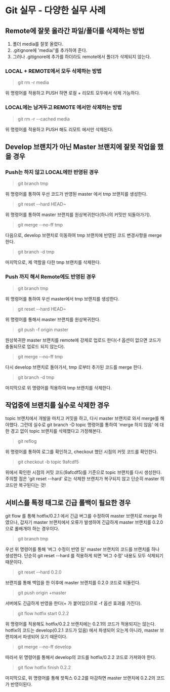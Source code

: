 # Git 실무 - 다양한 실무 사례

## Remote에 잘못 올라간 파일/폴더를 삭제하는 방법

1. 폴더 media를 잘못 올렸다.
2. .gitignore에 'media/'를 추가하여 준다.
3. 그러나 .gitignore에 추가를 하더라도 remote에서 폴더가 삭제되지 않는다.

### LOCAL + REMOTE에서 모두 삭제하는 방법

> git rm -r media

위 명령어를 적용하고 PUSH 하면 로컬 + 리모트 모두에서 삭제 가능하다.

### LOCAL에는 남겨두고 REMOTE 에서만 삭제하는 방법

> git rm -r --cached media

위 명령어를 적용하고 PUSH 해도 리모트 에서만 삭제된다.

## Develop 브랜치가 아닌 Master 브랜치에 잘못 작업을 했을 경우

### Push는 하지 않고 LOCAL에만 반영된 경우

> git branch tmp

위 명령어를 통하여 우선 코드가 반영된 master 에서 tmp 브랜치를 생성한다.

> git reset --hard HEAD~

위 명령어를 통하여 master 브랜치를 원상복귀한다(하나의 커밋만 되돌아가기).

> git merge --no-ff tmp

다음으로, develop 브랜치로 이동하여 tmp 브랜치에 반영된 코드 변경사항을 merge 한다.

> git branch -d tmp

마지막으로, 제 역할을 다한 tmp 브랜치를 삭제한다.

### Push 까지 해서 Remote에도 반영된 경우

> git branch tmp

위 명령어를 통하여 우선 master에서 tmp 브랜치를 생성한다.

> git reset --hard HEAD~

위 명령어를 통해서 master 브랜치를 원상복귀한다.

> git push -f origin master

원상복귀한 master 브랜치를 remote에 강제로 업로드 한다(-f 옵션이 없으면 코드가 충돌되므로 업로드 되지 않는다).

> git merge --no-ff tmp

다시 develop 브랜치로 돌아가서, tmp 로부터 추가된 코드를 merge 한다.

> git branch -d tmp

마지막으로 위 명령어를 적용하여 tmp 브랜치를 삭제한다.

## 작업중에 브랜치를 실수로 삭제한 경우
topic 브랜치에서 개발을 마치고 커밋을 하고, 다시 master 브랜치로 와서 merge를 해야했다.
그런데 실수로 git branch -D topic 명령어를 통하여 'merge 하지 않음' 에 대한 경고 없이 topic 브랜치를 삭제했다고 가정해본다.

> git reflog

위 명령어를 통하여 로그를 확인하고, checkout 했던 시점의 커밋 코드를 확인한다.

> git checkout -b topic 9afcdf5

위에서 확인한 시점의 커밋 코드(9afcdf5)를 기준으로 topic 브랜치를 다시 생성한다.
주의할 점은 'git reset --hard' 로는 삭제한 브랜치가 복구되지 않고 단순히 master 의 코드만 복구된다는 것!

## 서비스를 특정 태그로 긴급 롤백이 필요한 경우
git flow 를 통해 hotfix/0.2.1 에서 긴급 버그를 수정하여 master 브랜치로 merge 하였으나,
갑자기 master 브랜치에서 오류가 발생하여 긴급하게 master 브랜치를 0.2.0으로 롤배개야 하는 경우이다.

> git branch tmp

우선 위 명령어를 통해 '버그 수정이 반영 된' master 브랜치의 코드를 브랜치를 하나 생성한다.
단순히 git reset --hard 를 적용하게 되면 '버그 수정' 내용도 모두 삭제되기 때문이다.

> git reset --hard 0.2.0

브랜치를 통해 백업을 한 이후에 master 브랜치를 0.2.0 코드로 되돌린다.

> git push origin +master

서버에도 긴급하게 반영을 한다(+ 가 붙어있으므로 -f 옵션 효과를 가진다).

> git flow hotfix start 0.2.2

위 명령어를 적용해도 hotfix/0.2.2 브랜치에는 0.2.1의 코드가 적용되지는 않는다.
hotfix의 코드는 develop(0.2.1 코드가 있음) 에서 파생되어 오는게 아니라, master 브랜치에서 파생되어 오기 때문이다.

> git merge --no-ff develop

따라서 위 명령어를 통해서 develop의 코드를 hotfix/0.2.2 코드로 가져와야 한다.

> git flow hotfix finish 0.2.2

마지막으로, 위 명령어를 통해 핫픽스 0.2.2를 마감하면 master 브랜치에 0.2.2의 코드가 반영이된다.